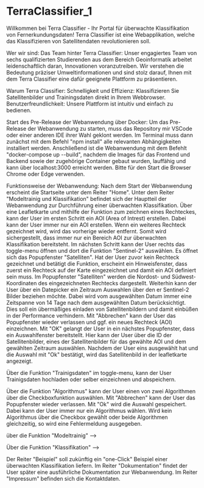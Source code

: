 # TerraClassifier_1

Willkommen bei Terra Classifier - Ihr Portal für überwachte Klassifikation von Fernerkundungsdaten!
Terra Classifier ist eine Webapplikation, welche das Klassifizieren von Satellitendaten revolutionieren soll.

Wer wir sind: Das Team hinter Terra Classifier: 
Unser engagiertes Team von sechs qualifizierten Studierenden aus dem Bereich Geoinformatik arbeitet leidenschaftlich daran, Innovationen voranzutreiben.
Wir verstehen die Bedeutung präziser Umweltinformationen und sind stolz darauf, Ihnen mit dem Terra Classifier eine dafür geeignete Plattform zu präsentieren.

Warum Terra Classifier:
Schnelligkeit und Effizienz: Klassifizieren Sie Satellitenbilder und Trainingsdaten direkt in Ihrem Webbrowser.
Benutzerfreundlichkeit: Unsere Plattform ist intuitiv und einfach zu bedienen.

Start des Pre-Release der Webanwendung über Docker:
Um das Pre-Release der Webanwendung zu starten, muss das Repository mir VSCode oder einer anderen IDE ihrer Wahl geklont werden.
Im Terminal muss dann zunächst mit dem Befehl "npm install" alle relevanten Abhängigkeiten installiert werden. Anschließend ist die Webanwendung mit dem Befehlt "docker-compose up --build", nachdem die Images für das Frontend und Backend sowie der zugehörige Container gebaut wurden, lauffähig und kann über localhost:3000 erreicht werden.
Bitte für den Start die Browser Chrome oder Edge verwenden.

Funktionsweise der Webanwendung:
Nach dem Start der Webanwendung erscheint die Startseite unter dem Reiter "Home".
Unter dem Reiter "Modeltrainig und Klassifikation" befindet sich der Hauptteil der Webanwendung zur Durchführung einer überwachten Klassifikation.
Über eine Leafletkarte und mithilfe der Funktion zum zeichnen eines Rechteckes, kann der User im ersten Schritt ein AOI (Area of Intrest) erstellen. Dabei kann der User immer nur ein AOI erstellen. Wenn ein weiteres Rechteck gezeichnet wird, wird das vorherige wieder entfernt. Somit wird sichergestellt, dass immer nur ein Bereich AOI zur überwachten Klassifikation bereitsteht. 
Im nächsten Schritt kann der User rechts das toggle-menu öffnen und dort die Funktion "Sentinel-2" auswählen. Es öffnet sich das Popupfenster "Satelliten". 
Hat der User zuvor kein Rechteck gezeichnet und betätigt die Funktion, erscheint ein Hinweisfenster, dass zuerst ein Rechteck auf der Karte eingezeichnet und damit ein AOI definiert sein muss. Im Popupfenster "Satelliten" werden die Nordost- und Südwest-Koordinaten des eingezeichneten Rechtecks dargestellt. Weiterhin kann der User über ein Datepicker ein Zeitraum Auswahlen über den er Sentinel-2 Bilder beziehen möchte. Dabei wird vom ausgewählten Datum immer eine Zeitspanne von 14 Tage nach dem ausgewählten Datum berücksichtigt. Dies soll ein übermäßiges einladen von Satellitenbildern und damit einbüßen in der Performance verhindern.
Mit "Abbrechen" kann der User das Popupfenster wieder verlassen und ggf. ein neues Rechteck (AOI) einzeichnen.
Mit "OK" gelangt der User in ein nächstes Popupfenster, dass ein Auswahlfenster bereitstellt. 
Hier kann der User über die ID der Satellitenbilder, eines der Satellitenbilder für das gewählte AOI und dem gewählten Zeitraum auswählen. Nachdem der User eins ausgewählt hat und die Auswahl mit "Ok" bestätigt, wird das Satellitenbild in der leafletkarte angezeigt.

Über die Funktion "Trainigsdaten" im toggle-menu, kann der User Trainigsdaten hochladen oder selber einzeichnen und abspeichern.

Über die Funktion "Algorithmus" kann der User einen von zwei Algorithmen über die Checkboxfunktion auswählen. Mit "Abbrechen" kann der User das Popupfenster wieder verlassen. Mit "Ok" wird die Auswahl gespeichert. Dabei kann der User immer nur ein Algorithmus wählen. Wird kein Algorithmus über die Checkbox gewählt oder beide Algorithmen gleichzeitig, so wird eine Fehlermeldung ausgegeben.

über die Funktion "Modeltrainig" -->

Über die Funktion "Klassifikation" -->

Der Reiter "Beispiel" soll zukünftig ein "one-Click" Beispiel einer überwachten Klassifikation liefern.
Im Reiter "Dokumentation" findet der User später eine ausführliche Dokumentation zur Webanwendung.
Im Reiter "Impressum" befinden sich die Kontaktdaten.

